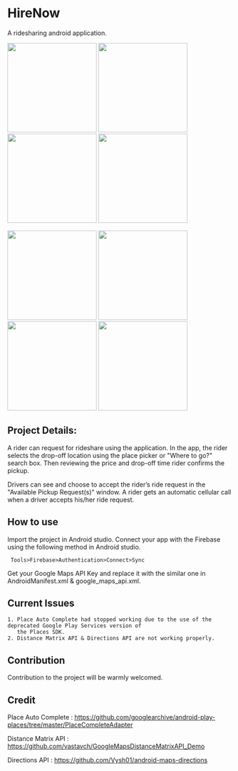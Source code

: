 # HireNow
A ridesharing android application.

<img src = "https://user-images.githubusercontent.com/52358417/82532070-5f86ee00-9b62-11ea-81a2-9499b46b8b03.jpg" width ="200" /> <img src = "https://user-images.githubusercontent.com/52358417/82532079-631a7500-9b62-11ea-814a-5e2e0be33d78.jpg" width ="200" /> <img src = "https://user-images.githubusercontent.com/52358417/82532082-644ba200-9b62-11ea-9d32-158adcd84703.jpg" width ="200" /> <img src = "https://user-images.githubusercontent.com/52358417/82532085-657ccf00-9b62-11ea-8ebf-b75bc2d7078c.jpg" width ="200" />

<img src = "https://user-images.githubusercontent.com/52358417/82533332-dd4bf900-9b64-11ea-9439-91002ea4be74.jpg" width ="200" /> <img src = "https://user-images.githubusercontent.com/52358417/82533335-df15bc80-9b64-11ea-8e04-078acf1659fb.jpg" width ="200" /> <img src = "https://user-images.githubusercontent.com/52358417/82533338-e0df8000-9b64-11ea-8b77-1be4d31da96e.jpg" width ="200" /> <img src = "https://user-images.githubusercontent.com/52358417/82533339-e210ad00-9b64-11ea-8a68-7c3ee98800a9.jpg" width ="200" />


## Project Details:
A rider can request for rideshare using the application. In the app, the rider selects the drop-off location using the place picker or "Where to go?" search box. Then reviewing the price and drop-off time rider confirms the pickup.

Drivers can see and choose to accept the rider’s ride request in the "Available Pickup Request(s)" window. A rider gets an automatic cellular call when a driver accepts his/her ride request.

## How to use
Import the project in Android studio. Connect your app with the Firebase using the following method in Android studio.
     
     Tools>Firebase>Authentication>Connect>Sync
Get your Google Maps API Key and replace it with the similar one in AndroidManifest.xml & google_maps_api.xml.

## Current Issues
    1. Place Auto Complete had stopped working due to the use of the deprecated Google Play Services version of 
       the Places SDK.
    2. Distance Matrix API & Directions API are not working properly.

## Contribution 
Contribution to the project will be warmly welcomed.


## Credit
Place Auto Complete : https://github.com/googlearchive/android-play-places/tree/master/PlaceCompleteAdapter

Distance Matrix API : https://github.com/vastavch/GoogleMapsDistanceMatrixAPI_Demo 

Directions API : https://github.com/Vysh01/android-maps-directions 
